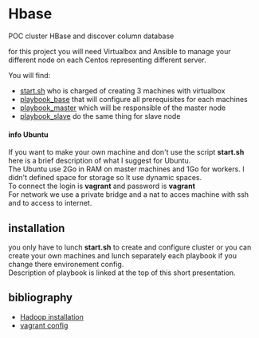 # Hbase
POC cluster HBase and discover column database

for this project you will need Virtualbox and Ansible to manage your different node on each Centos representing different server.

You will find:
- [start.sh](https://github.com/JujuDesFruits/Hbase/blob/master/start.sh) who is charged of creating 3 machines with virtualbox
- [playbook_base](https://github.com/JujuDesFruits/Hbase/blob/master/roles/base/base.md) that will configure all prerequisites for each machines
- [playbook_master](https://github.com/JujuDesFruits/Hbase/blob/master/roles/base/master.md) which will be responsible of the master node
- [playbook_slave](https://github.com/JujuDesFruits/Hbase/blob/master/roles/base/slave.md) do the same thing for slave node

#### info Ubuntu
If you want to make your own machine and don't use the script **start.sh** here is a brief description of what I suggest for Ubuntu.  
The Ubuntu use 2Go in RAM on master machines  and 1Go for workers. I didn't defined space for storage so It use dynamic spaces.  
To connect the login is **vagrant** and password is **vagrant**  
For network we use a private bridge and a nat to acces machine with ssh and to access to internet.  

## installation
you only have to lunch **start.sh** to create and configure cluster or you can create your own machines and lunch separately each playbook if you change there environement config.  
Description of playbook is linked at the top of this short presentation.

## bibliography

- [Hadoop installation](https://doctuts.readthedocs.io/en/latest/hadoop.html#single-node-installation)
- [vagrant config](https://github.com/coreos/coreos-vagrant/blob/master/Vagrantfile)
